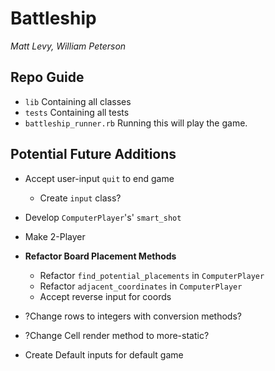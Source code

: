 # Battleship

_Matt Levy, William Peterson_

## Repo Guide
- `lib` Containing all classes
- `tests` Containing all tests
- `battleship_runner.rb` Running this will play the game.

## Potential Future Additions

- Accept user-input `quit` to end game
  - Create `input` class?
- Develop `ComputerPlayer`'s' `smart_shot`

- Make 2-Player

- **Refactor Board Placement Methods**
  - Refactor `find_potential_placements` in `ComputerPlayer`
  - Refactor `adjacent_coordinates` in `ComputerPlayer`
  - Accept reverse input for coords

- ?Change rows to integers with conversion methods?
- ?Change Cell render method to more-static?

- Create Default inputs for default game
